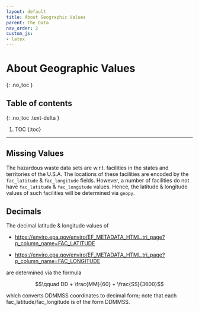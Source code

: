 ```yaml
---
layout: default
title: About Geographic Values
parent: The Data
nav_order: 2
custom_js:
- latex
---
```


# About Geographic Values
{: .no_toc }

## Table of contents
{: .no_toc .text-delta }

1. TOC
{:toc}

---

## Missing Values

The hazardous waste data sets are w.r.t. facilities in the states and territories of the U.S.A.  The locations of these facilities are encoded by the `fac_latitude` & `fac_longitude` fields.  However, a number of facilities do not have `fac_latitude` & `fac_longitude` values.  Hence, the latitude & longitude values of such facilities will be determined via `geopy`.  


## Decimals

The decimal latitude & longitude values of

* https://enviro.epa.gov/enviro/EF_METADATA_HTML.tri_page?p_column_name=FAC_LATITUDE

* https://enviro.epa.gov/enviro/EF_METADATA_HTML.tri_page?p_column_name=FAC_LONGITUDE

are determined via the formula

$$\qquad DD + \frac{MM}{60} + \frac{SS}{3600}$$

which converts DDMMSS coordinates to decimal form; note that each fac_latitude/fac_longitude is of the form DDMMSS.
